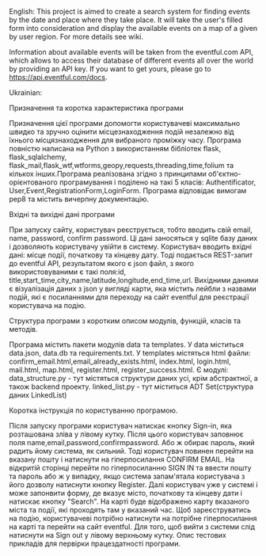 English:
This project is aimed to create a search system for finding events by the date and place where they take place. It will take the user's filled form into consideration and display the available events on a map of a given by user region. For more details see wiki.

Information about available events will be taken from the eventful.com API, which allows to access their database of different events all over the world by providing an API key. If you want to get yours, please go to https://api.eventful.com/docs.
 
 Ukrainian:

Призначення та коротка характеристика програми

Призначення цієї програми допомогти користувачеві максимально швидко та зручно оцінити місцезнаходження подій незалежно від їхнього місцязнаходження для вибраного проміжку часу. Програма повністю написана на Python з використанням бібліотек flask, flask_sqlalchemy, flask_mail,flask_wtf,wtforms,geopy,requests,threading,time,folium та кількох інших.Програма реалізована згідно з принципами об'єктно-орієнтованого програмування і поділено на такі 5 класів: Authentificator, User,Event,RegistrationForm,LoginForm. Програма відповідає вимогам pep8 та містить вичерпну документацію.
 
Вхідні та вихідні дані програми

  При запуску сайту, користувач реєструється, тобто вводить свій email, name, password, confirm password. Ці дані заносяться у sqlite базу даних і дозволяють користувачу увійти в систему. Користувач вводить вхідні дані: місце події, початкову та кінцеву дату. Тоді подається REST-запит до eventful API, результатом якого є json файл, з якого використовуваними є такі поля:id, title,start_time,city_name,latitude,longitude,end_time,url. Вихідними даними є візуалізація даних з json у вигляді карти, яка містить лейбли з назвами подій, які є посиланнями для переходу на сайт eventful для реєстрації користувача на подію.
  
Структура програми з коротким описом модулів, функцій, класів та методів.

  Програма містить пакети модулів data та templates. У data міститься data.json, data.db та requirements.txt. У templates містяться html файли: confirm_email.html,email_already_exists.html, index.html, login.html, mail.html, map.html, register.html, register_success.html. 
  Є модулі:
  data_structure.py - тут містяться структури даних усі, крім абстрактної, а також backend проекту.
  linked_list.py - тут міститься ADT Set(структура даних LinkedList)
  
Коротка інструкція по користуванню програмою.

Після запуску програми користувач натискає кнопку Sign-in, яка розташована зліва у лівому кутку. Після цього користувач заповнює поля name,email,password,confirmpassword. Або ж обирає пароль, який радить йому система, як сильний. Тоді користувач повинен перейти на вказану пошту і натиснути на гіперпосилання CONFIRM EMAIL. На відкритій сторінці перейти по гіперпосиланню SIGN IN та ввести пошту та пароль або ж  у випадку, якщо система запам'ятала користувача з його дозволу натиснути кнопку Register. Далі користувач уже у системі і може запонвити форму, де вказує місто, початкову та кінцеву дати і натискає кнопку "Search". На карті буде відображено карту вказаного міста та події, які проходять там у вказаний час. Щоб зареєструватись на подію, користувачеві потрібно натиснути на потрібне гіперпосилання на карті та перейти на сайт eventful. Для того, щоб вийти з системи слід натиснути на Sign out у лівому верхньому кутку.
Опис тестових прикладів для первірки працездатності програми.
